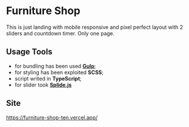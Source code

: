 # Furniture Shop
This is just landing with mobile responsive and pixel perfect layout with 2 sliders and countdown timer. Only one page.

## Usage Tools
- for bundling has been used **[Gulp](https://gulpjs.com)**;
- for styling has been exploited **SCSS**;
- script writed in **TypeScript**;
- for slider took **[Splide.js](https://splidejs.com/)**

## Site
https://furniture-shop-ten.vercel.app/
